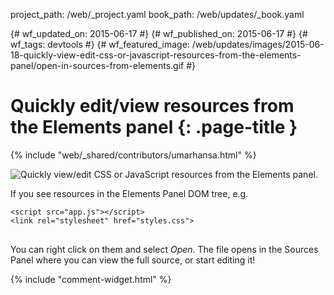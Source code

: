 project_path: /web/_project.yaml
book_path: /web/updates/_book.yaml

{# wf_updated_on: 2015-06-17 #}
{# wf_published_on: 2015-06-17 #}
{# wf_tags: devtools #}
{# wf_featured_image: /web/updates/images/2015-06-18-quickly-view-edit-css-or-javascript-resources-from-the-elements-panel/open-in-sources-from-elements.gif #}

# Quickly edit/view resources from the Elements panel {: .page-title }

{% include "web/_shared/contributors/umarhansa.html" %}


<img src="/web/updates/images/2015-06-18-quickly-view-edit-css-or-javascript-resources-from-the-elements-panel/open-in-sources-from-elements.gif" alt="Quickly view/edit CSS or JavaScript resources from the Elements panel.">

If you see resources in the Elements Panel DOM tree, e.g.

<pre>
<code>&lt;script src="app.js"&gt;&lt;/script&gt;
&lt;link rel="stylesheet" href="styles.css"&gt;
</code>
</pre>

You can right click on them and select <em>Open</em>. The file opens in the Sources Panel where you can view the full source, or start editing it!


{% include "comment-widget.html" %}
